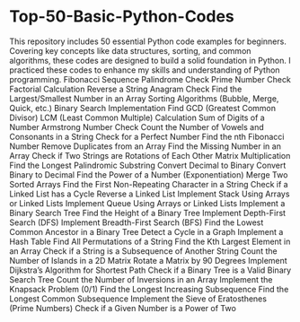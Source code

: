 # Top-50-Basic-Python-Codes
This repository includes 50 essential Python code examples for beginners. Covering key concepts like data structures, sorting, and common algorithms, these codes are designed to build a solid foundation in Python. I practiced these codes to enhance my skills and understanding of Python programming.
Fibonacci Sequence
Palindrome Check
Prime Number Check
Factorial Calculation
Reverse a String
Anagram Check
Find the Largest/Smallest Number in an Array
Sorting Algorithms (Bubble, Merge, Quick, etc.)
Binary Search Implementation
Find GCD (Greatest Common Divisor)
LCM (Least Common Multiple) Calculation
Sum of Digits of a Number
Armstrong Number Check
Count the Number of Vowels and Consonants in a String
Check for a Perfect Number
Find the nth Fibonacci Number
Remove Duplicates from an Array
Find the Missing Number in an Array
Check if Two Strings are Rotations of Each Other
Matrix Multiplication
Find the Longest Palindromic Substring
Convert Decimal to Binary
Convert Binary to Decimal
Find the Power of a Number (Exponentiation)
Merge Two Sorted Arrays
Find the First Non-Repeating Character in a String
Check if a Linked List has a Cycle
Reverse a Linked List
Implement Stack Using Arrays or Linked Lists
Implement Queue Using Arrays or Linked Lists
Implement a Binary Search Tree
Find the Height of a Binary Tree
Implement Depth-First Search (DFS)
Implement Breadth-First Search (BFS)
Find the Lowest Common Ancestor in a Binary Tree
Detect a Cycle in a Graph
Implement a Hash Table
Find All Permutations of a String
Find the Kth Largest Element in an Array
Check if a String is a Subsequence of Another String
Count the Number of Islands in a 2D Matrix
Rotate a Matrix by 90 Degrees
Implement Dijkstra’s Algorithm for Shortest Path
Check if a Binary Tree is a Valid Binary Search Tree
Count the Number of Inversions in an Array
Implement the Knapsack Problem (0/1)
Find the Longest Increasing Subsequence
Find the Longest Common Subsequence
Implement the Sieve of Eratosthenes (Prime Numbers)
Check if a Given Number is a Power of Two
